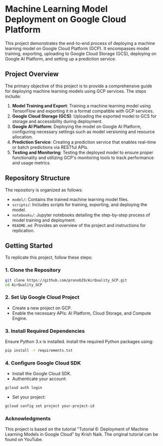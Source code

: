 # Machine Learning Model Deployment on Google Cloud Platform

This project demonstrates the end-to-end process of deploying a machine learning model on Google Cloud Platform (GCP). It encompasses model training, exporting, uploading to Google Cloud Storage (GCS), deploying on Google AI Platform, and setting up a prediction service.

## Project Overview

The primary objective of this project is to provide a comprehensive guide for deploying machine learning models using GCP services. The steps include:

1. **Model Training and Export**: Training a machine learning model using TensorFlow and exporting it in a format compatible with GCP services.
2. **Google Cloud Storage (GCS)**: Uploading the exported model to GCS for storage and accessibility during deployment.
3. **Google AI Platform**: Deploying the model on Google AI Platform, configuring necessary settings such as model versioning and resource allocation.
4. **Prediction Service**: Creating a prediction service that enables real-time or batch predictions via RESTful APIs.
5. **Testing and Monitoring**: Testing the deployed model to ensure proper functionality and utilizing GCP's monitoring tools to track performance and usage metrics.

## Repository Structure

The repository is organized as follows:

- `model/`: Contains the trained machine learning model files.
- `scripts/`: Includes scripts for training, exporting, and deploying the model.
- `notebooks/`: Jupyter notebooks detailing the step-by-step process of model training and deployment.
- `README.md`: Provides an overview of the project and instructions for replication.

## Getting Started

To replicate this project, follow these steps:

### 1. Clone the Repository

```bash
git clone https://github.com/pronob29/AirQuality_GCP.git
cd AirQuality_GCP
   ```
### 2. Set Up Google Cloud Project
- Create a new project on GCP.
- Enable the necessary APIs: AI Platform, Cloud Storage, and Compute Engine.
### 3. Install Required Dependencies
Ensure Python 3.x is installed. Install the required Python packages using:

```bash
pip install -r requirements.txt
```
### 4. Configure Google Cloud SDK
- Install the Google Cloud SDK.
- Authenticate your account:
```bash
gcloud auth login
```
- Set your project:
```bash
gcloud config set project your-project-id
```
### Acknowledgments
This project is based on the tutorial "Tutorial 6: Deployment of Machine Learning Models in Google Cloud" by Krish Naik. The original tutorial can be found on YouTube.

